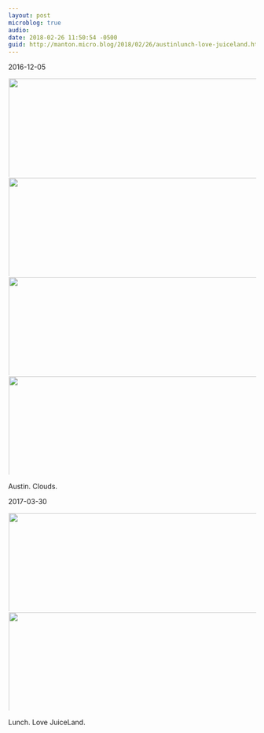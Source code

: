 ```yaml
---
layout: post
microblog: true
audio: 
date: 2018-02-26 11:50:54 -0500
guid: http://manton.micro.blog/2018/02/26/austinlunch-love-juiceland.html
---
```


2016-12-05

<a href="http://manton.micro.blog/uploads/2018/c58cdbffe3.jpg"><img src="http://manton.micro.blog/uploads/2018/c58cdbffe3.jpg" width="600" height="600" style="display: inline-block; max-height: 200px; width: auto; padding: 1px;" class="sunlit_image" /></a><a href="http://manton.micro.blog/uploads/2018/891f2201ab.jpg"><img src="http://manton.micro.blog/uploads/2018/891f2201ab.jpg" width="600" height="600" style="display: inline-block; max-height: 200px; width: auto; padding: 1px;" class="sunlit_image" /></a><a href="http://manton.micro.blog/uploads/2018/2885638627.jpg"><img src="http://manton.micro.blog/uploads/2018/2885638627.jpg" width="600" height="600" style="display: inline-block; max-height: 200px; width: auto; padding: 1px;" class="sunlit_image" /></a><a href="http://manton.micro.blog/uploads/2018/92eca98e41.jpg"><img src="http://manton.micro.blog/uploads/2018/92eca98e41.jpg" width="600" height="600" style="display: inline-block; max-height: 200px; width: auto; padding: 1px;" class="sunlit_image" /></a>

Austin. Clouds.



2017-03-30

<a href="http://manton.micro.blog/uploads/2018/c12d022535.jpg"><img src="http://manton.micro.blog/uploads/2018/c12d022535.jpg" width="600" height="600" style="display: inline-block; max-height: 200px; width: auto; padding: 1px;" class="sunlit_image" /></a><a href="http://manton.micro.blog/uploads/2018/07d23e6ff7.jpg"><img src="http://manton.micro.blog/uploads/2018/07d23e6ff7.jpg" width="600" height="600" style="display: inline-block; max-height: 200px; width: auto; padding: 1px;" class="sunlit_image" /></a>

Lunch. Love JuiceLand.




